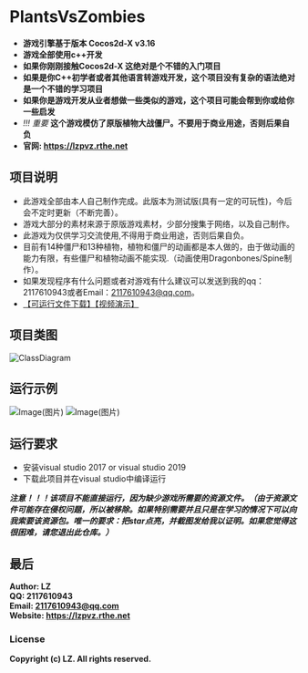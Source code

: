 # PlantsVsZombies
* **游戏引擎基于版本 Cocos2d-X v3.16**
* **游戏全部使用c++开发**
* **如果你刚刚接触Cocos2d-X 这绝对是个不错的入门项目**
* **如果是你C++初学者或者其他语言转游戏开发，这个项目没有复杂的语法绝对是一个不错的学习项目**
* **如果你是游戏开发从业者想做一些类似的游戏，这个项目可能会帮到你或给你一些启发**
* *!!! 重要*  **这个游戏模仿了原版植物大战僵尸。不要用于商业用途，否则后果自负**
* **官网: https://lzpvz.rthe.net**

## 项目说明 <br>
- 此游戏全部由本人自己制作完成。此版本为测试版(具有一定的可玩性)，今后会不定时更新（不断完善）。
- 游戏大部分的素材来源于原版游戏素材，少部分搜集于网络，以及自己制作。 
- 此游戏为仅供学习交流使用,不得用于商业用途，否则后果自负。
- 目前有14种僵尸和13种植物，植物和僵尸的动画都是本人做的，由于做动画的能力有限，有些僵尸和植物动画不能实现.（动画使用Dragonbones/Spine制作）。
- 如果发现程序有什么问题或者对游戏有什么建议可以发送到我的qq：2117610943或者Email：2117610943@qq.com。
- [【可运行文件下载】](https://lzpvz.rthe.net)[【视频演示】](https://www.bilibili.com/video/av83295018/)

## 项目类图
![ClassDiagram](https://gitee.com/GITLZ/PlantsVsZombies/raw/master/ClassDiagram.png)

## 运行示例
![Image(图片)](https://gitee.com/GITLZ/PlantsVsZombies/raw/master/example.png)
![Image(图片)](https://img-blog.csdnimg.cn/20200405101902466.png?x-oss-process=image/watermark,type_ZmFuZ3poZW5naGVpdGk,shadow_10,text_aHR0cHM6Ly9ibG9nLmNzZG4ubmV0L3FxXzQwNjMwMjQ2,size_16,color_FFFFFF,t_70)

## 运行要求
* 安装visual studio 2017 or visual studio 2019
* 下载此项目并在visual studio中编译运行<br>

***注意！！！该项目不能直接运行，因为缺少游戏所需要的资源文件。（由于资源文件可能存在侵权问题，所以被移除。如果特别需要并且只是在学习的情况下可以向我索要该资源包。唯一的要求：把star点亮，并截图发给我以证明。如果您觉得这很困难，请您退出此仓库。）***

## 最后
**Author: LZ** <br>
**QQ: 2117610943** <br>
**Email: 2117610943@qq.com** <br>
**Website: https://lzpvz.rthe.net** <br>

### License
**Copyright (c) LZ. All rights reserved.**
